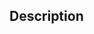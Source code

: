 <!-- Use a descriptive title, prefix it with [FIX], [FEATURE] or [ENHANCEMENT] if applicable (use only one) -->

## Description 
<!-- Write a detailed description of your changes/additions here -->
<!-- If your PR resolves an issue, please state "Resolves #(issue number)" to help maintainers process it faster -->
<!-- If you think your PR will cause breaking changes, require changes in the documentation etc, please be so kind as to explain what, where and how -->
<!-- Please make sure to read and follow the [Contribution guidelines](https://github.com/30-seconds/30-seconds-of-julia/blob/master/CONTRIBUTING.md), failing to do so will result in your PR getting closed -->
